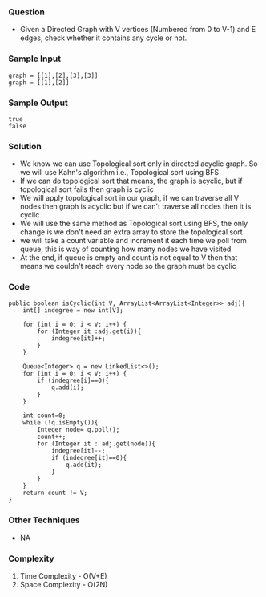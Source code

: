 ### Question
- Given a Directed Graph with V vertices (Numbered from 0 to V-1) and E edges, check whether it contains any cycle or not.

### Sample Input
    graph = [[1],[2],[3],[3]]
    graph = [[1],[2]]

### Sample Output
    true
    false

### Solution
- We know we can use Topological sort only in directed acyclic graph. So we will use Kahn's algorithm i.e., Topological sort using BFS
- If we can do topological sort that means, the graph is acyclic, but if topological sort fails then graph is cyclic
- We will apply topological sort in our graph, if we can traverse all V nodes then graph is acyclic but if we can't traverse all nodes then it is cyclic
- We will use the same method as Topological sort using BFS, the only change is we don't need an extra array to store the topological sort
- we will take a count variable and increment it each time we poll from queue, this is way of counting how many nodes we have visited
- At the end, if queue is empty and count is not equal to V then that means we couldn't reach every node so the graph must be cyclic

### Code
    public boolean isCyclic(int V, ArrayList<ArrayList<Integer>> adj){
        int[] indegree = new int[V];

        for (int i = 0; i < V; i++) {
            for (Integer it :adj.get(i)){
                indegree[it]++;
            }
        }

        Queue<Integer> q = new LinkedList<>();
        for (int i = 0; i < V; i++) {
            if (indegree[i]==0){
                q.add(i);
            }
        }

        int count=0;
        while (!q.isEmpty()){
            Integer node= q.poll();
            count++;
            for (Integer it : adj.get(node)){
                indegree[it]--;
                if (indegree[it]==0){
                    q.add(it);
                }
            }
        }
        return count != V;
    }

### Other Techniques
- NA

### Complexity
1. Time Complexity - O(V+E)
2. Space Complexity - O(2N)